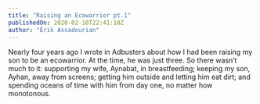 ```yaml
---
title: "Raising an Ecowarrior pt.1"
publishedOn: 2020-02-10T22:41:18Z
author: "Erik Assadourian"
---
```


Nearly four years ago I wrote in Adbusters about how I had been raising my son to be an ecowarrior. At the time, he was just three. So there wasn’t much to it: supporting my wife, Aynabat, in breastfeeding; keeping my son, Ayhan, away from screens; getting him outside and letting him eat dirt; and spending oceans of time with him from day one, no matter how monotonous.
